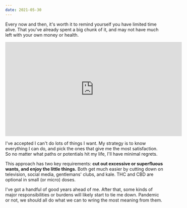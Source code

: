 ```yaml
---
date: 2021-05-30
---
```


Every now and then, it's worth it to remind yourself you have limited time alive. That you've already spent a big chunk of it, and may not have much left with your own money or health.

<div class="iframe-container">
  <iframe width="560" height="300" src="https://www.youtube.com/embed/JXeJANDKwDc" frameborder="0" allow="accelerometer; autoplay; encrypted-media; gyroscope; picture-in-picture" allowfullscreen></iframe>
</div>

I've accepted I can't do lots of things I want. My strategy is to know everything I can do, and pick the ones that give me the most satisfaction. So no matter what paths or potentials hit my life, I'll have minimal regrets.

This approach has two key requirements: **cut out excessive or superfluous wants, and enjoy the little things.** Both get much easier by cutting down on television, social media, gentlemans' clubs, and kale. THC and CBD are optional in small (or micro) doses.

I've got a handful of good years ahead of me. After that, some kinds of major responsibilities or burdens will likely start to tie me down. Pandemic or not, we should all do what we can to wring the most meaning from them.
